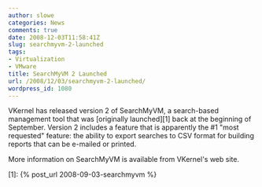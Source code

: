 ```yaml
---
author: slowe
categories: News
comments: true
date: 2008-12-03T11:58:41Z
slug: searchmyvm-2-launched
tags:
- Virtualization
- VMware
title: SearchMyVM 2 Launched
url: /2008/12/03/searchmyvm-2-launched/
wordpress_id: 1080
---
```


VKernel has released version 2 of SearchMyVM, a search-based management tool that was [originally launched][1] back at the beginning of September. Version 2 includes a feature that is apparently the #1 "most requested" feature: the ability to export searches to CSV format for building reports that can be e-mailed or printed.

More information on SearchMyVM is available from VKernel's web site.

[1]: {% post_url 2008-09-03-searchmyvm %}

